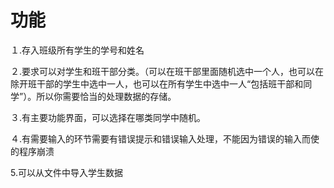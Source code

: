# 功能
１.存入班级所有学生的学号和姓名

２.要求可以对学生和班干部分类。（可以在班干部里面随机选中一个人，也可以在除开班干部的学生中选中一人，也可以在所有学生中选中一人“包括班干部和同学”）。所以你需要恰当的处理数据的存储。

３.有主要功能界面，可以选择在哪类同学中随机。

４.有需要输入的环节需要有错误提示和错误输入处理，不能因为错误的输入而使的程序崩溃

5.可以从文件中导入学生数据
